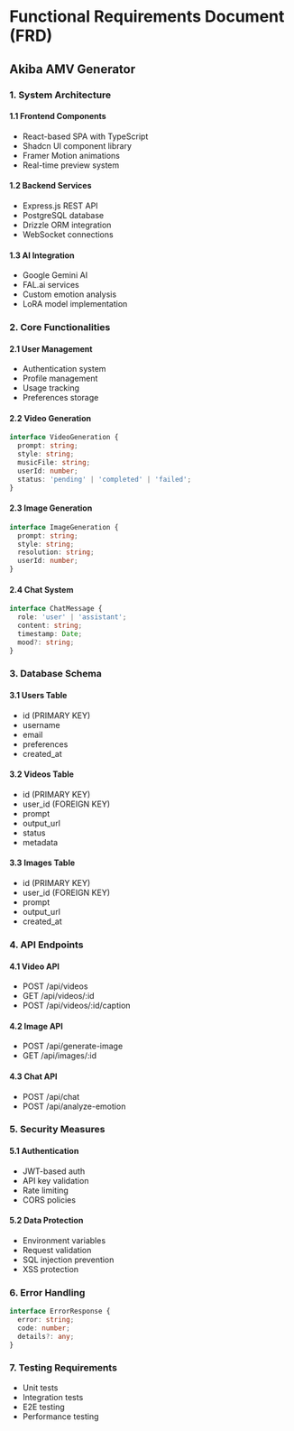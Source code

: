 
# Functional Requirements Document (FRD)
## Akiba AMV Generator

### 1. System Architecture

#### 1.1 Frontend Components
- React-based SPA with TypeScript
- Shadcn UI component library
- Framer Motion animations
- Real-time preview system

#### 1.2 Backend Services
- Express.js REST API
- PostgreSQL database
- Drizzle ORM integration
- WebSocket connections

#### 1.3 AI Integration
- Google Gemini AI
- FAL.ai services
- Custom emotion analysis
- LoRA model implementation

### 2. Core Functionalities

#### 2.1 User Management
- Authentication system
- Profile management
- Usage tracking
- Preferences storage

#### 2.2 Video Generation
```typescript
interface VideoGeneration {
  prompt: string;
  style: string;
  musicFile: string;
  userId: number;
  status: 'pending' | 'completed' | 'failed';
}
```

#### 2.3 Image Generation
```typescript
interface ImageGeneration {
  prompt: string;
  style: string;
  resolution: string;
  userId: number;
}
```

#### 2.4 Chat System
```typescript
interface ChatMessage {
  role: 'user' | 'assistant';
  content: string;
  timestamp: Date;
  mood?: string;
}
```

### 3. Database Schema

#### 3.1 Users Table
- id (PRIMARY KEY)
- username
- email
- preferences
- created_at

#### 3.2 Videos Table
- id (PRIMARY KEY)
- user_id (FOREIGN KEY)
- prompt
- output_url
- status
- metadata

#### 3.3 Images Table
- id (PRIMARY KEY)
- user_id (FOREIGN KEY)
- prompt
- output_url
- created_at

### 4. API Endpoints

#### 4.1 Video API
- POST /api/videos
- GET /api/videos/:id
- POST /api/videos/:id/caption

#### 4.2 Image API
- POST /api/generate-image
- GET /api/images/:id

#### 4.3 Chat API
- POST /api/chat
- POST /api/analyze-emotion

### 5. Security Measures

#### 5.1 Authentication
- JWT-based auth
- API key validation
- Rate limiting
- CORS policies

#### 5.2 Data Protection
- Environment variables
- Request validation
- SQL injection prevention
- XSS protection

### 6. Error Handling
```typescript
interface ErrorResponse {
  error: string;
  code: number;
  details?: any;
}
```

### 7. Testing Requirements
- Unit tests
- Integration tests
- E2E testing
- Performance testing
